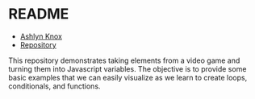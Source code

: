 # README

- [Ashlyn Knox](https://github.com/ashx3s)
- [Repository]()

This repository demonstrates taking elements from a video game and turning them into Javascript variables. The objective is to provide some basic examples that we can easily visualize as we learn to create loops, conditionals, and functions.
